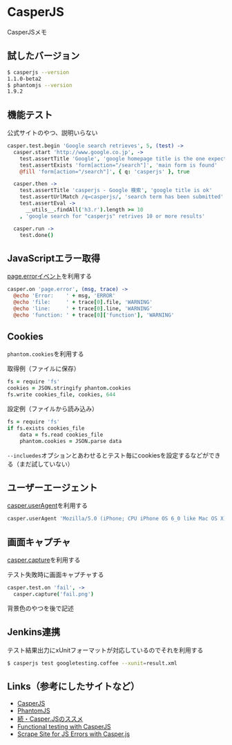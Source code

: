# CasperJS

CasperJSメモ

## 試したバージョン

```bash
$ casperjs --version
1.1.0-beta2
$ phantomjs --version
1.9.2
```

## 機能テスト

公式サイトのやつ、説明いらない

```coffeescript
casper.test.begin 'Google search retrieves', 5, (test) ->
  casper.start 'http://www.google.co.jp', ->
    test.assertTitle 'Google', 'google homepage title is the one expected'
    test.assertExists 'form[action="/search"]', 'main form is found'
    @fill 'form[action="/search"]', { q: 'casperjs' }, true

  casper.then ->
    test.assertTitle 'casperjs - Google 検索', 'google title is ok'
    test.assertUrlMatch /q=casperjs/, 'search term has been submitted'
    test.assertEval ->
      __utils__.findAll('h3.r').length >= 10
    , 'google search for "casperjs" retrives 10 or more results'

  casper.run ->
    test.done()
```

## JavaScriptエラー取得

[page.errorイベント](http://docs.casperjs.org/en/latest/events-filters.html#page-error)を利用する

```coffeescript
casper.on 'page.error', (msg, trace) ->
  @echo 'Error:    ' + msg, 'ERROR'
  @echo 'file:     ' + trace[0].file, 'WARNING'
  @echo 'line:     ' + trace[0].line, 'WARNING'
  @echo 'function: ' + trace[0]['function'], 'WARNING'
```

## Cookies

`phantom.cookies`を利用する

取得例（ファイルに保存）

```coffeescript
fs = require 'fs'
cookies = JSON.stringify phantom.cookies
fs.write cookies_file, cookies, 644
```

設定例（ファイルから読み込み）

```coffeescript
fs = require 'fs'
if fs.exists cookies_file
    data = fs.read cookies_file
    phantom.cookies = JSON.parse data
```

`--incluedes`オプションとあわせるとテスト毎にcookiesを設定するなどができる（まだ試していない）

## ユーザーエージェント

[casper.userAgent](http://casperjs.readthedocs.org/en/latest/modules/casper.html#useragent)を利用する

```coffeescript
casper.userAgent 'Mozilla/5.0 (iPhone; CPU iPhone OS 6_0 like Mac OS X) AppleWebKit/536.26 (KHTML, like Gecko) Version/6.0 Mobile/10A403 Safari/8536.25'
```

## 画面キャプチャ

[casper.capture](http://casperjs.readthedocs.org/en/latest/modules/casper.html#capture)を利用する

テスト失敗時に画面キャプチャする

```coffeescript
casper.test.on 'fail', ->
  casper.capture('fail.png')
```

背景色のやつを後で記述

## Jenkins連携

テスト結果出力にxUnitフォーマットが対応しているのでそれを利用する

```bash
$ casperjs test googletesting.coffee --xunit=result.xml 
```

## Links（参考にしたサイトなど）

- [CasperJS](http://casperjs.org/)
- [PhantomJS](http://phantomjs.org/)
- [続・Casper.JSのススメ](http://saisa.hateblo.jp/entry/2013/09/12/222035)
- [Functional testing with CasperJS](http://code.hootsuite.com/functional-testing-with-casperjs/)
- [Scrape Site for JS Errors with Casper.js](https://coderwall.com/p/uzaaaw)
